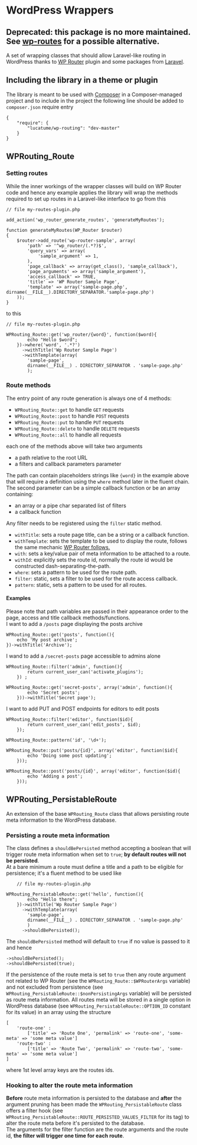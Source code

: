 # WordPress Wrappers

## Deprecated: this package is no more maintained. See [wp-routes](https://github.com/lucatume/wp-routes) for a possible alternative.

A set of wrapping classes that should allow Laravel-like routing in WordPress thanks to [WP Router](https://wordpress.org/plugins/wp-router/) plugin and some packages from [Laravel](http://laravel.com/).

## Including the library in a theme or plugin
The library is meant to be used with [Composer](https://getcomposer.org/) in a Composer-managed project and to include in the project the following line should be added to <code>composer.json</code> require entry

    {
        "require": {
            "lucatume/wp-routing": "dev-master"
        }
    } 

## WPRouting_Route

### Setting routes
While the inner workings of the wrapper classes will build on WP Router code and hence any example applies the library will wrap the methods required to set up routes in a Laravel-like interface to go from this

    // file my-routes-plugin.php

    add_action('wp_router_generate_routes', 'generateMyRoutes');

    function generateMyRoutes(WP_Router $router)
    {
        $router->add_route('wp-router-sample', array(
            'path' => '^wp_router/(.*?)$',
            'query_vars' => array(
                'sample_argument' => 1,
            ),
            'page_callback' => array(get_class(), 'sample_callback'),
            'page_arguments' => array('sample_argument'),
            'access_callback' => TRUE,
            'title' => 'WP Router Sample Page',
            'template' => array('sample-page.php', dirname(__FILE__).DIRECTORY_SEPARATOR.'sample-page.php')
        ));
    }

to this

    // file my-routes-plugin.php

    WPRouting_Route::get('wp_router/{word}', function($word){
            echo "Hello $word";
        })->where('word', '.*?')
          ->withTitle('Wp Router Sample Page')
          ->withTemplate(array(
            'sample-page',
            dirname(__FILE__) . DIRECTORY_SEPARATOR . 'sample-page.php'
            );

### Route methods
The entry point of any route generation is always one of 4 methods:

* `WPRouting_Route::get` to handle `GET` requests
* `WPRouting_Route::post` to handle `POST` requests
* `WPRouting_Route::put` to handle `PUT` requests
* `WPRouting_Route::delete` to handle `DELETE` requests
* `WPRouting_Route::all` to handle all requests

each one of the methods above will take two arguments

* a path relative to the root URL
* a filters and callback parameters parameter

The path can contain placeholders strings like `{word}` in the example above that will require a definition using the `where` method later in the fluent chain.  
The second parameter can be a simple callback function or be an array containing:

* an array or a pipe char separated list of filters
* a callback function

Any filter needs to be registered using the `filter` static method.

* `withTitle`: sets a route page title, can be a string or a callback function.
* `withTemplate`: sets the template to be used to display the route, follows the same mechanic [WP Router follows.](https://wordpress.org/plugins/wp-router/other_notes/)
* `with`: sets a key/value pair of meta information to be attached to a route.
* `withId`: explicitly sets the route id, normally the route id would be constructed dash-separating-the-path.
* `where`: sets a pattern to be used for the route path.
* `filter`: static, sets a filter to be used for the route access callback.
* `pattern`: static, sets a pattern to be used for all routes.

#### Examples
Please note that path variables are passed in their appearance order to the page, access and title  callback methods/functions.  
I want to add a `/posts` page displaying the posts archive

    WPRouting_Route::get('posts', function(){
        echo 'My post archive';
    })->withTitle('Archive');

I wand to add a `/secret-posts` page accessible to admins alone
    
    WPRouting_Route::filter('admin', function(){
            return current_user_can('activate_plugins');
        }) ;

    WPRouting_Route::get('secret-posts', array('admin', function(){
            echo 'Secret posts';
        }))->withTitle('Secret page');

I want to add PUT and POST endpoints for editors to edit posts

    WPRouting_Route::filter('editor', function($id){
            return current_user_can('edit_posts', $id);
        });

    WPRouting_Route::pattern('id', '\d+');

    WPRouting_Route::put('posts/{id}', array('editor', function($id){
            echo 'Doing some post updating';
        }));

    WPRouting_Route::post('posts/{id}', array('editor', function($id){
            echo 'Adding a post';
        }));

## WPRouting_PersistableRoute
An extension of the base `WPRouting_Route` class that allows persisting route meta information to the WordPress database.

### Persisting a route meta information
The class defines a `shouldBePersisted` method accepting a boolean that will trigger route meta information when set to `true`; **by default routes will not be persisted**.  
At a bare minimum a route must define a title and a path to be eligible for persistence; it's a fluent method to be used like

        // file my-routes-plugin.php

    WPRouting_PersistableRoute::get('hello', function(){
            echo "Hello there";
        })->withTitle('Wp Router Sample Page')
          ->withTemplate(array(
            'sample-page',
            dirname(__FILE__) . DIRECTORY_SEPARATOR . 'sample-page.php'
            )
          ->shouldBePersisted();

The `shouldBePersisted` method will default to `true` if no value is passed to it and hence 

    ->shouldBePersisted();
    ->shouldBePersisted(true);

If the persistence of the route meta is set to `true`  then any route argument not related to WP Router (see the `WPRouting_Route::$WPRouterArgs` variable) and not excluded from persistence (see `WPRouting_PersistableRoute::$nonPersistingArgs` variable) will be persisted as route meta information.
All routes meta will be stored in a single option in WordPress database (see `WPRouting_PersistableRoute::OPTION_ID` constant for its value) in an array using the structure
    
    [
        'route-one' :
            ['title' => 'Route One', 'permalink' => 'route-one', 'some-meta' => 'some meta value']
        'route-two' :
            ['title' => 'Route Two', 'permalink' => 'route-two', 'some-meta' => 'some meta value']
    ]

where 1st level array keys are the routes ids.

### Hooking to alter the route meta information
**Before** route meta information is persisted to the database and **after** the argument pruning has been made the `WPRouting_PersistableRoute` class offers a filter hook (see <code>WPRouting_PersistableRoute::ROUTE_PERSISTED_VALUES_FILTER</code> for its tag) to alter the route meta before it's persisted to the database.  
The arguments for the filter function are the route arguments and the route id, **the filter will trigger one time for each route**.
